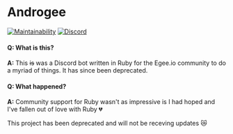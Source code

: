# Androgee

[![Maintainability](https://api.codeclimate.com/v1/badges/b01640a941dd2224ca27/maintainability)](https://codeclimate.com/github/egee-irl/androgee-ruby/maintainability)
[![Discord](https://discordapp.com/api/guilds/183740337976508416/widget.png?style=shield)](https://discord.gg/tVyBHAU)

#### Q: What is this?
**A:** This ~~is~~ was a Discord bot written in Ruby for the Egee.io community to do a myriad of things. It has since been deprecated.

#### Q: What happened?
**A:** Community support for Ruby wasn't as impressive is I had hoped and I've fallen out of love with Ruby 💔

This project has been deprecated and will not be receving updates 😿
